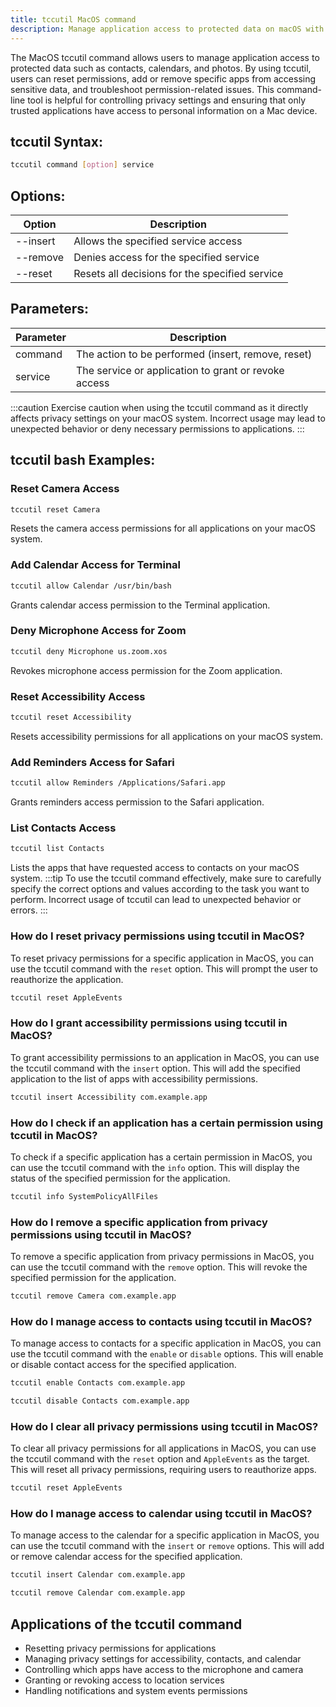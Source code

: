 ```yaml
---
title: tccutil MacOS command
description: Manage application access to protected data on macOS with the tccutil command.
---
```


The MacOS tccutil command allows users to manage application access to protected data such as contacts, calendars, and photos. By using tccutil, users can reset permissions, add or remove specific apps from accessing sensitive data, and troubleshoot permission-related issues. This command-line tool is helpful for controlling privacy settings and ensuring that only trusted applications have access to personal information on a Mac device.
## tccutil Syntax:
```bash
tccutil command [option] service
```
## Options:
| Option   | Description                           |
|----------|---------------------------------------|
| --insert | Allows the specified service access   |
| --remove | Denies access for the specified service|
| --reset  | Resets all decisions for the specified service|

## Parameters:
| Parameter | Description                                  |
|-----------|----------------------------------------------|
| command   | The action to be performed (insert, remove, reset) |
| service   | The service or application to grant or revoke access |

:::caution
Exercise caution when using the tccutil command as it directly affects privacy settings on your macOS system. Incorrect usage may lead to unexpected behavior or deny necessary permissions to applications.
:::
## tccutil bash Examples:
### Reset Camera Access
```bash
tccutil reset Camera
```
Resets the camera access permissions for all applications on your macOS system.

### Add Calendar Access for Terminal
```bash
tccutil allow Calendar /usr/bin/bash
```
Grants calendar access permission to the Terminal application.

### Deny Microphone Access for Zoom
```bash
tccutil deny Microphone us.zoom.xos
```
Revokes microphone access permission for the Zoom application.

### Reset Accessibility Access
```bash
tccutil reset Accessibility
```
Resets accessibility permissions for all applications on your macOS system.

### Add Reminders Access for Safari
```bash
tccutil allow Reminders /Applications/Safari.app
```
Grants reminders access permission to the Safari application.

### List Contacts Access
```bash
tccutil list Contacts
```
Lists the apps that have requested access to contacts on your macOS system.
:::tip
To use the tccutil command effectively, make sure to carefully specify the correct options and values according to the task you want to perform. Incorrect usage of tccutil can lead to unexpected behavior or errors.
:::

### How do I reset privacy permissions using tccutil in MacOS?
To reset privacy permissions for a specific application in MacOS, you can use the tccutil command with the `reset` option. This will prompt the user to reauthorize the application.
```bash
tccutil reset AppleEvents
```

### How do I grant accessibility permissions using tccutil in MacOS?
To grant accessibility permissions to an application in MacOS, you can use the tccutil command with the `insert` option. This will add the specified application to the list of apps with accessibility permissions.
```bash
tccutil insert Accessibility com.example.app
```

### How do I check if an application has a certain permission using tccutil in MacOS?
To check if a specific application has a certain permission in MacOS, you can use the tccutil command with the `info` option. This will display the status of the specified permission for the application.
```bash
tccutil info SystemPolicyAllFiles
```

### How do I remove a specific application from privacy permissions using tccutil in MacOS?
To remove a specific application from privacy permissions in MacOS, you can use the tccutil command with the `remove` option. This will revoke the specified permission for the application.
```bash
tccutil remove Camera com.example.app
```

### How do I manage access to contacts using tccutil in MacOS?
To manage access to contacts for a specific application in MacOS, you can use the tccutil command with the `enable` or `disable` options. This will enable or disable contact access for the specified application.
```bash
tccutil enable Contacts com.example.app
```
```bash
tccutil disable Contacts com.example.app
```

### How do I clear all privacy permissions using tccutil in MacOS?
To clear all privacy permissions for all applications in MacOS, you can use the tccutil command with the `reset` option and `AppleEvents` as the target. This will reset all privacy permissions, requiring users to reauthorize apps.
```bash
tccutil reset AppleEvents
```

### How do I manage access to calendar using tccutil in MacOS?
To manage access to the calendar for a specific application in MacOS, you can use the tccutil command with the `insert` or `remove` options. This will add or remove calendar access for the specified application.
```bash
tccutil insert Calendar com.example.app
```
```bash
tccutil remove Calendar com.example.app
```
## Applications of the tccutil command

- Resetting privacy permissions for applications
- Managing privacy settings for accessibility, contacts, and calendar
- Controlling which apps have access to the microphone and camera
- Granting or revoking access to location services
- Handling notifications and system events permissions